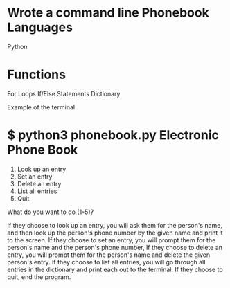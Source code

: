 Wrote a command line Phonebook 
Languages 
=====================
Python

Functions 
=====================
For Loops
If/Else Statements 
Dictionary 


Example of the terminal 

$ python3 phonebook.py
Electronic Phone Book
=====================
1. Look up an entry
2. Set an entry
3. Delete an entry
4. List all entries
5. Quit

What do you want to do (1-5)? 

If they choose to look up an entry, you will ask them for the person's name, and then look up the person's phone number by the given name and print it to the screen.
If they choose to set an entry, you will prompt them for the person's name and the person's phone number,
If they choose to delete an entry, you will prompt them for the person's name and delete the given person's entry.
If they choose to list all entries, you will go through all entries in the dictionary and print each out to the terminal.
If they choose to quit, end the program. 

